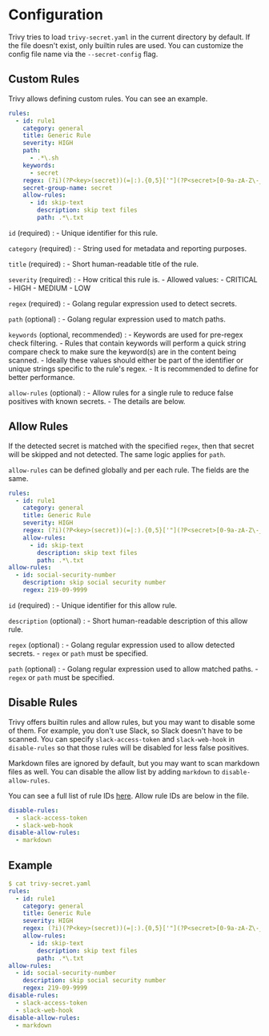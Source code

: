 # Configuration
Trivy tries to load `trivy-secret.yaml` in the current directory by default.
If the file doesn't exist, only builtin rules are used.
You can customize the config file name via the `--secret-config` flag.

## Custom Rules
Trivy allows defining custom rules. You can see an example.

``` yaml
rules:
  - id: rule1
    category: general
    title: Generic Rule
    severity: HIGH
    path:
      - .*\.sh
    keywords:
      - secret
    regex: (?i)(?P<key>(secret))(=|:).{0,5}['"](?P<secret>[0-9a-zA-Z\-_=]{8,64})['"]
    secret-group-name: secret
    allow-rules:
      - id: skip-text
        description: skip text files
        path: .*\.txt
```

`id` (required)
:   - Unique identifier for this rule.

`category` (required)
:   - String used for metadata and reporting purposes.

`title` (required)
:   - Short human-readable title of the rule.

`severity` (required)
:   - How critical this rule is.
    - Allowed values:
        - CRITICAL
        - HIGH
        - MEDIUM
        - LOW

`regex` (required)
:   - Golang regular expression used to detect secrets.

`path` (optional)
:   - Golang regular expression used to match paths.

`keywords` (optional, recommended)
:   - Keywords are used for pre-regex check filtering.
    - Rules that contain keywords will perform a quick string compare check to make sure the keyword(s) are in the content being scanned.
    - Ideally these values should either be part of the identifier or unique strings specific to the rule's regex.
    - It is recommended to define for better performance.

`allow-rules` (optional)
:   - Allow rules for a single rule to reduce false positives with known secrets.
    - The details are below.

## Allow Rules
If the detected secret is matched with the specified `regex`, then that secret will be skipped and not detected.
The same logic applies for `path`.

`allow-rules` can be defined globally and per each rule. The fields are the same.

``` yaml
rules:
  - id: rule1
    category: general
    title: Generic Rule
    severity: HIGH
    regex: (?i)(?P<key>(secret))(=|:).{0,5}['"](?P<secret>[0-9a-zA-Z\-_=]{8,64})['"]
    allow-rules:
      - id: skip-text
        description: skip text files
        path: .*\.txt
allow-rules:
  - id: social-security-number
    description: skip social security number
    regex: 219-09-9999
```


`id` (required)
:   - Unique identifier for this allow rule.

`description` (optional)
:   - Short human-readable description of this allow rule.

`regex` (optional)
:   - Golang regular expression used to allow detected secrets.
    - `regex` or `path` must be specified.

`path` (optional)
:   - Golang regular expression used to allow matched paths.
    - `regex` or `path` must be specified.

## Disable Rules
Trivy offers builtin rules and allow rules, but you may want to disable some of them.
For example, you don't use Slack, so Slack doesn't have to be scanned.
You can specify `slack-access-token` and `slack-web-hook` in `disable-rules` so that those rules will be disabled for less false positives.

Markdown files are ignored by default, but you may want to scan markdown files as well.
You can disable the allow list by adding `markdown` to `disable-allow-rules`.

You can see a full list of rule IDs [here][builtin]. Allow rule IDs are below in the file.

``` yaml
disable-rules:
  - slack-access-token
  - slack-web-hook
disable-allow-rules:
  - markdown
```

## Example

``` yaml
$ cat trivy-secret.yaml
rules:
  - id: rule1
    category: general
    title: Generic Rule
    severity: HIGH
    regex: (?i)(?P<key>(secret))(=|:).{0,5}['"](?P<secret>[0-9a-zA-Z\-_=]{8,64})['"]
    allow-rules:
      - id: skip-text
        description: skip text files
        path: .*\.txt
allow-rules:
  - id: social-security-number
    description: skip social security number
    regex: 219-09-9999
disable-rules:
  - slack-access-token
  - slack-web-hook
disable-allow-rules:
  - markdown
```

[builtin]: https://github.com/aquasecurity/fanal/blob/main/secret/builtin.go
